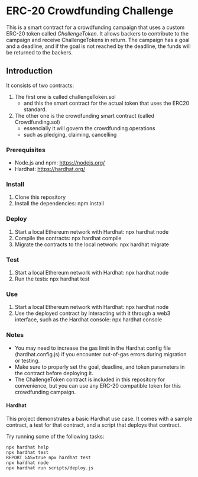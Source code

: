# ERC-20 Crowdfunding Challenge

This is a smart contract for a crowdfunding campaign that uses a custom ERC-20 token called _ChallengeToken_. It allows backers to contribute to the campaign and receive ChallengeTokens in return. The campaign has a goal and a deadline, and if the goal is not reached by the deadline, the funds will be returned to the backers.

## Introduction

It consists of two contracts:

1. The first one is called challengeToken.sol
   - and this the smart contract for the actual token that uses the ERC20 standard.
2. The other one is the crowdfunding smart contract (called Crowdfunding.sol)
   - essencially it will govern the crowdfunding operations
   - such as pledging, claiming, cancelling

### Prerequisites

- Node.js and npm: https://nodejs.org/
- Hardhat: https://hardhat.org/

### Install

1. Clone this repository
2. Install the dependencies: npm install

### Deploy

1. Start a local Ethereum network with Hardhat: npx hardhat node
2. Compile the contracts: npx hardhat compile
3. Migrate the contracts to the local network: npx hardhat migrate

### Test

1. Start a local Ethereum network with Hardhat: npx hardhat node
2. Run the tests: npx hardhat test

### Use

1. Start a local Ethereum network with Hardhat: npx hardhat node
2. Use the deployed contract by interacting with it through a web3 interface, such as the Hardhat console: npx hardhat console

### Notes

- You may need to increase the gas limit in the Hardhat config file (hardhat.config.js) if you encounter out-of-gas errors during migration or testing.
- Make sure to properly set the goal, deadline, and token parameters in the contract before deploying it.
- The ChallengeToken contract is included in this repository for convenience, but you can use any ERC-20 compatible token for this crowdfunding campaign.

#### Hardhat

This project demonstrates a basic Hardhat use case. It comes with a sample contract, a test for that contract, and a script that deploys that contract.

Try running some of the following tasks:

```shell
npx hardhat help
npx hardhat test
REPORT_GAS=true npx hardhat test
npx hardhat node
npx hardhat run scripts/deploy.js
```
